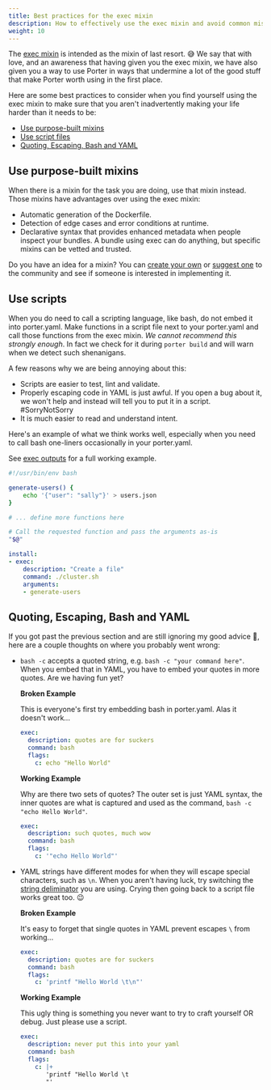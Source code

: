 ```yaml
---
title: Best practices for the exec mixin
description: How to effectively use the exec mixin and avoid common mistakes.
weight: 10
---
```


The [exec mixin](/mixins/exec/) is intended as the mixin of last resort. 😅 We
say that with love, and an awareness that having given you the exec mixin, we
have also given you a way to use Porter in ways that undermine a lot of the good
stuff that make Porter worth using in the first place.

Here are some best practices to consider when you find yourself using the exec
mixin to make sure that you aren't inadvertently making your life harder than it
needs to be:

* [Use purpose-built mixins](#use-purpose-built-mixins) 
* [Use script files](#use-scripts)
* [Quoting, Escaping, Bash and YAML](#quoting-escaping-bash-and-yaml)

## Use purpose-built mixins

When there is a mixin for the task you are doing, use that mixin instead. Those
mixins have advantages over using the exec mixin:

* Automatic generation of the Dockerfile.
* Detection of edge cases and error conditions at runtime.
* Declarative syntax that provides enhanced metadata when people inspect your
  bundles. A bundle using exec can do anything, but specific mixins can be
  vetted and trusted.

Do you have an idea for a mixin? You can [create your own](/mixin-dev-guide/) or
[suggest one][new-issue] to the community and see if someone is interested in
implementing it.

[new-issue]: https://github.com/getporter/porter/issues/new

## Use scripts

When you do need to call a scripting language, like bash, do not embed it into
porter.yaml. Make functions in a script file next to your porter.yaml and call
those functions from the exec mixin. _We cannot recommend this strongly enough_.
In fact we check for it during `porter build` and will warn when we detect such
shenanigans.

A few reasons why we are being annoying about this:

* Scripts are easier to test, lint and validate.
* Properly escaping code in YAML is just awful. If you open a bug about it, we 
  won't help and instead will tell you to put it in a script. #SorryNotSorry
* It is much easier to read and understand intent.

Here's an example of what we think works well, especially when you need to call
bash one-liners occasionally in your porter.yaml.

See [exec outputs][exec-outputs] for a full working example.

```bash
#!/usr/bin/env bash

generate-users() {
    echo '{"user": "sally"}' > users.json
}

# ... define more functions here

# Call the requested function and pass the arguments as-is
"$@"
```

```yaml
install:
- exec:
    description: "Create a file"
    command: ./cluster.sh
    arguments:
    - generate-users
```

[exec-outputs]: /examples/src/exec-outputs/

## Quoting, Escaping, Bash and YAML

If you got past the previous section and are still ignoring my good advice 😬,
here are a couple thoughts on where you probably went wrong:

* `bash -c` accepts a quoted string, e.g. `bash -c "your command here"`. When you
  embed that in YAML, you have to embed your quotes in more quotes. Are we having
  fun yet?

    **Broken Example**
    
    This is everyone's first try embedding bash in porter.yaml. Alas it doesn't work...
    ```yaml
    exec:
      description: quotes are for suckers
      command: bash
      flags:
        c: echo "Hello World"
    ```

    **Working Example**

    Why are there two sets of quotes? The outer set is just YAML syntax, the inner quotes are what is captured and used as the command, `bash -c "echo Hello World"`.
    ```yaml
    exec:
      description: such quotes, much wow
      command: bash
      flags:
        c: '"echo Hello World"'
    ```

* YAML strings have different modes for when they will escape special
  characters, such as `\n`. When you aren't having luck, try switching the
  [string deliminator](https://yaml-multiline.info/) you are using. Crying then
  going back to a script file works great too. 😉

    **Broken Example**

    It's easy to forget that single quotes in YAML prevent escapes `\` from working...

    ```yaml
    exec:
      description: quotes are for suckers
      command: bash
      flags:
        c: 'printf "Hello World \t\n"'
    ```

    **Working Example**

    This ugly thing is something you never want to try to craft yourself OR debug. Just please use a script.
    ```yaml
    exec:
      description: never put this into your yaml
      command: bash
      flags:
        c: |+
           'printf "Hello World \t
           "'
    ```
